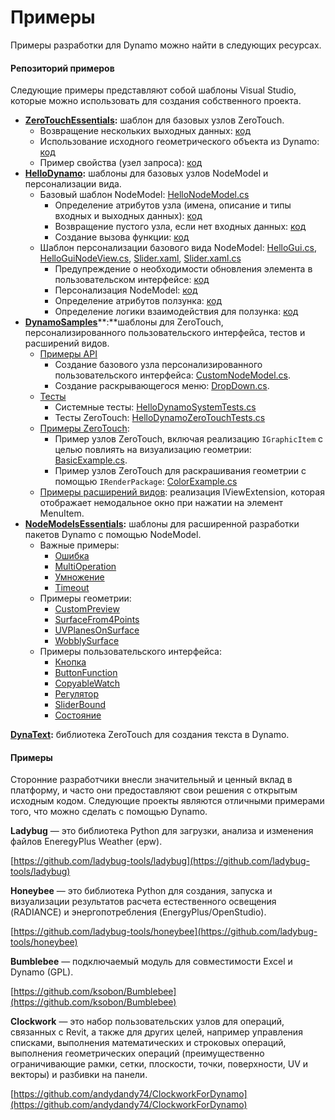 # Примеры

Примеры разработки для Dynamo можно найти в следующих ресурсах.

#### Репозиторий примеров <a href="#sample-repositories" id="sample-repositories"></a>

Следующие примеры представляют собой шаблоны Visual Studio, которые можно использовать для создания собственного проекта.

* [**ZeroTouchEssentials**](https://github.com/DynamoDS/ZeroTouchEssentials)**:** шаблон для базовых узлов ZeroTouch.
  * Возвращение нескольких выходных данных: [код](https://github.com/teocomi/HelloDynamo/blob/6c5333d731d58043c12e84cd3244cdbafbe74934/HelloDynamo/HelloNodeModel/HelloNodeModel.cs#L15-L24)
  * Использование исходного геометрического объекта из Dynamo: [код](https://github.com/DynamoDS/ZeroTouchEssentials/blob/9917fd8159afc9e7bdb2944c960155a496e0b2dc/ZeroTouchEssentials/ZeroTouchEssentials.cs#L86-L89)
  * Пример свойства (узел запроса): [код](https://github.com/DynamoDS/ZeroTouchEssentials/blob/9917fd8159afc9e7bdb2944c960155a496e0b2dc/ZeroTouchEssentials/ZeroTouchEssentials.cs#L48)
* [**HelloDynamo**](https://github.com/teocomi/HelloDynamo)**:** шаблоны для базовых узлов NodeModel и персонализации вида.
  * Базовый шаблон NodeModel: [HelloNodeModel.cs](https://github.com/teocomi/HelloDynamo/blob/master/HelloDynamo/HelloNodeModel/HelloNodeModel.cs)
    * Определение атрибутов узла (имена, описание и типы входных и выходных данных): [код](https://github.com/teocomi/HelloDynamo/blob/6c5333d731d58043c12e84cd3244cdbafbe74934/HelloDynamo/HelloNodeModel/HelloNodeModel.cs#L15)
    * Возвращение пустого узла, если нет входных данных: [код](https://github.com/teocomi/HelloDynamo/blob/6c5333d731d58043c12e84cd3244cdbafbe74934/HelloDynamo/HelloNodeModel/HelloNodeModel.cs#L34-L36)
    * Создание вызова функции: [код](https://github.com/teocomi/HelloDynamo/blob/6c5333d731d58043c12e84cd3244cdbafbe74934/HelloDynamo/HelloNodeModel/HelloNodeModel.cs#L39)
  * Шаблон персонализации базового вида NodeModel: [HelloGui.cs](https://github.com/teocomi/HelloDynamo/blob/master/HelloDynamo/HelloNodeModel/HelloGui.cs), [HelloGuiNodeView.cs](https://github.com/teocomi/HelloDynamo/blob/master/HelloDynamo/HelloNodeModel/HelloGuiNodeView.cs), [Slider.xaml](https://github.com/teocomi/HelloDynamo/blob/master/HelloDynamo/HelloNodeModel/Slider.xaml), [Slider.xaml.cs](https://github.com/teocomi/HelloDynamo/blob/master/HelloDynamo/HelloNodeModel/Slider.xaml.cs)
    * Предупреждение о необходимости обновления элемента в пользовательском интерфейсе: [код](https://github.com/teocomi/HelloDynamo/blob/6c5333d731d58043c12e84cd3244cdbafbe74934/HelloDynamo/HelloNodeModel/HelloGui.cs#L27)
    * Персонализация NodeModel: [код](https://github.com/teocomi/HelloDynamo/blob/6c5333d731d58043c12e84cd3244cdbafbe74934/HelloDynamo/HelloNodeModel/HelloGuiNodeView.cs#L11)
    * Определение атрибутов ползунка: [код](https://github.com/teocomi/HelloDynamo/blob/6c5333d731d58043c12e84cd3244cdbafbe74934/HelloDynamo/HelloNodeModel/Slider.xaml#L10)
    * Определение логики взаимодействия для ползунка: [код](https://github.com/teocomi/HelloDynamo/blob/master/HelloDynamo/HelloNodeModel/Slider.xaml.cs)
* [**DynamoSamples**](https://github.com/DynamoDS/DynamoSamples)**:**шаблоны для ZeroTouch, персонализированного пользовательского интерфейса, тестов и расширений видов.
  * [Примеры API](https://github.com/DynamoDS/DynamoSamples/tree/master/src/SampleLibraryUI)
    * Создание базового узла персонализированного пользовательского интерфейса: [CustomNodeModel.cs](https://github.com/DynamoDS/DynamoSamples/blob/master/src/SampleLibraryUI/Examples/CustomNodeModel.cs).
    * Создание раскрывающегося меню: [DropDown.cs](https://github.com/DynamoDS/DynamoSamples/blob/master/src/SampleLibraryUI/Examples/DropDown.cs).
  * [Тесты](https://github.com/DynamoDS/DynamoSamples/tree/master/src/SampleLibraryTests)
    * Системные тесты: [HelloDynamoSystemTests.cs](https://github.com/DynamoDS/DynamoSamples/blob/master/src/SampleLibraryTests/HelloDynamoSystemTests.cs)
    * Тесты ZeroTouch: [HelloDynamoZeroTouchTests.cs](https://github.com/DynamoDS/DynamoSamples/blob/master/src/SampleLibraryTests/HelloDynamoZeroTouchTests.cs)
  * [Примеры ZeroTouch](https://github.com/DynamoDS/DynamoSamples/tree/master/src/SampleLibraryZeroTouch/Examples):
    * Пример узлов ZeroTouch, включая реализацию `IGraphicItem` с целью повлиять на визуализацию геометрии: [BasicExample.cs](https://github.com/DynamoDS/DynamoSamples/blob/master/src/SampleLibraryZeroTouch/Examples/BasicExample.cs).
    * Пример узлов ZeroTouch для раскрашивания геометрии с помощью `IRenderPackage`: [ColorExample.cs](https://github.com/DynamoDS/DynamoSamples/blob/master/src/SampleLibraryZeroTouch/Examples/ColorExample.cs)
  * [Примеры расширений видов](https://github.com/DynamoDS/DynamoSamples/tree/master/src/SampleViewExtension): реализация IViewExtension, которая отображает немодальное окно при нажатии на элемент MenuItem.
* [**NodeModelsEssentials**](https://github.com/nonoesp/DynamoNodeModelsEssentials)**:** шаблоны для расширенной разработки пакетов Dynamo с помощью NodeModel.
  * Важные примеры:
    * [Ошибка](https://github.com/nonoesp/DynamoNodeModelsEssentials/blob/master/src/Essentials/NodeModelsEssentials/EssentialsError.cs)
    * [MultiOperation](https://github.com/nonoesp/DynamoNodeModelsEssentials/blob/master/src/Essentials/NodeModelsEssentials/EssentialsMultiOperation.cs)
    * [Умножение](https://github.com/nonoesp/DynamoNodeModelsEssentials/blob/master/src/Essentials/NodeModelsEssentials/EssentialsMultiply.cs)
    * [Timeout](https://github.com/nonoesp/DynamoNodeModelsEssentials/blob/master/src/Essentials/NodeModelsEssentials/EssentialsTimeout.cs)
  * Примеры геометрии:
    * [CustomPreview](https://github.com/nonoesp/DynamoNodeModelsEssentials/blob/master/src/Essentials/NodeModelsEssentials/GeometryCustomPreview.cs)
    * [SurfaceFrom4Points](https://github.com/nonoesp/DynamoNodeModelsEssentials/blob/master/src/Essentials/NodeModelsEssentials/GeometrySurfaceFrom4Points.cs)
    * [UVPlanesOnSurface](https://github.com/nonoesp/DynamoNodeModelsEssentials/blob/master/src/Essentials/NodeModelsEssentials/GeometryUVPlanesOnSurface.cs)
    * [WobblySurface](https://github.com/nonoesp/DynamoNodeModelsEssentials/blob/master/src/Essentials/NodeModelsEssentials/GeometryWobblySurface.cs)
  * Примеры пользовательского интерфейса:
    * [Кнопка](https://github.com/nonoesp/DynamoNodeModelsEssentials/blob/master/src/Essentials/NodeModelsEssentials/UIButton.cs)
    * [ButtonFunction](https://github.com/nonoesp/DynamoNodeModelsEssentials/blob/master/src/Essentials/NodeModelsEssentials/UIButtonFunction.cs)
    * [CopyableWatch](https://github.com/nonoesp/DynamoNodeModelsEssentials/blob/master/src/Essentials/NodeModelsEssentials/UICopyableWatch.cs)
    * [Регулятор](https://github.com/nonoesp/DynamoNodeModelsEssentials/blob/master/src/Essentials/NodeModelsEssentials/UISlider.cs)
    * [SliderBound](https://github.com/nonoesp/DynamoNodeModelsEssentials/blob/master/src/Essentials/NodeModelsEssentials/UISliderBound.cs)
    * [Состояние](https://github.com/nonoesp/DynamoNodeModelsEssentials/blob/master/src/Essentials/NodeModelsEssentials/UIState.cs)

[**DynaText**](https://github.com/DynamoDS/DynamoText)**:** библиотека ZeroTouch для создания текста в Dynamo.

#### Примеры <a href="#case-studies" id="case-studies"></a>

Сторонние разработчики внесли значительный и ценный вклад в платформу, и часто они предоставляют свои решения с открытым исходным кодом. Следующие проекты являются отличными примерами того, что можно сделать с помощью Dynamo.

**Ladybug** — это библиотека Python для загрузки, анализа и изменения файлов EneregyPlus Weather (epw).

[https://github.com/ladybug-tools/ladybug](https://github.com/ladybug-tools/ladybug)

**Honeybee** — это библиотека Python для создания, запуска и визуализации результатов расчета естественного освещения (RADIANCE) и энергопотребления (EnergyPlus/OpenStudio).

[https://github.com/ladybug-tools/honeybee](https://github.com/ladybug-tools/honeybee)

**Bumblebee** — подключаемый модуль для совместимости Excel и Dynamo (GPL).

[https://github.com/ksobon/Bumblebee](https://github.com/ksobon/Bumblebee)

**Clockwork** — это набор пользовательских узлов для операций, связанных с Revit, а также для других целей, например управления списками, выполнения математических и строковых операций, выполнения геометрических операций (преимущественно ограничивающие рамки, сетки, плоскости, точки, поверхности, UV и векторы) и разбивки на панели.

[https://github.com/andydandy74/ClockworkForDynamo](https://github.com/andydandy74/ClockworkForDynamo)
